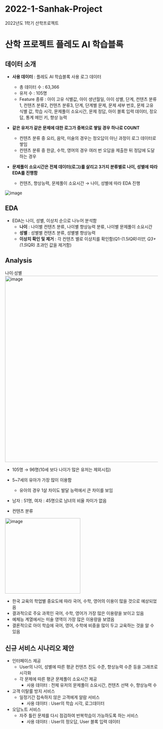 # 2022-1-Sanhak-Project
2022년도 1학기 산학프로젝트
# 산학 프로젝트 플레도 AI 학습블록


## 데이터 소개 
- **사용 데이터** : 플레도 AI 학습블록 사용 로그 데이터
  - 총 데이터 수 : 63,366
  - 유저 수 : 105명
  - Feature 종류 : 아이 고유 식별값, 아이 생년월일, 아이 성별, 단계, 컨텐츠 분류1, 컨텐츠 분류2, 컨텐츠 분류3, 단계, 단계별 문제, 문제 세부 번호, 문제 고유 식별 값, 학습 시각, 문제풀이 소요시간, 문제 정답, 아이 블록 입력 데이터, 정오답, 통계 메인 키, 향상 능력
 
- **같은 유저가 같은 문제에 대한 로그가 중복으로 쌓일 경우 하나로 COUNT**
  - 컨텐츠 분류 중 요리, 음악, 미술의 경우는 정오답이 아닌 과정이 로그 데이터로 쌓임
  - 컨텐츠 분류 중 한글, 수학, 영어의 경우 여러 번 오답을 제출한 뒤 정답에 도달하는 경우
 
- **문제풀이 소요시간은 전체 데이터(로그)를 살리고 3가지 분류별로 나이, 성별에 따라 EDA를 진행함**
  - 컨텐츠, 향상능력, 문제풀이 소요시간 → 나이, 성별에 따라 EDA 진행
    
![image](https://github.com/shinho123/2022-1-Sanhak-Project/assets/105840783/5bee1196-8826-401c-be0c-393c394eef55)

## EDA
- EDA는 나이, 성별, 이상치 순으로 나누어 분석함
  - **나이** : 나이별 컨텐츠 분류, 나이별 향상능력 분류, 나이별 문제풀이 소요시간
  - **성별** : 성별별 컨텐츠 분류, 성별별 향상능력
  - **이상치 확인 및 제거** : 각 컨텐츠 별로 이상치를 확인함(Q1-(1.5*IQR)미만, Q3+(1.5*IQR) 초과인 값을 제거함)
 
## Analysis
나이·성별
<img width="612" alt="image" src="https://github.com/shinho123/2022-1-Sanhak-Project/assets/105840783/56295fc1-4a26-4831-a9b2-3791a6084c04">

- 105명 → 96명(10세 보다 나이가 많은 유저는 제외시킴)
- 5~7세의 유아가 가장 많이 이용함
  - 유아의 경우 1살 차이도 발달 능력에서 큰 차이를 보임
- 남자 : 51명, 여자 : 45명으로 남녀의 비율 차이가 없음

- 컨텐츠 분류
<img width="248" alt="image" src="https://github.com/shinho123/2022-1-Sanhak-Project/assets/105840783/fee9a7fe-a701-445e-a1c8-7b38b10a8d87">

- 한국 교육의 학업별 중요도에 따라 국어, 수학, 영어의 이용이 많을 것으로 예상되었음
- 결과적으로 주요 과목인 국어, 수학, 영어가 가장 많은 이용량을 보이고 있음
- 예체능 계열에서는 미술 영역이 가장 많은 이용량을 보였음
- 결론적으로 아이 학습에 국어, 영어, 수학에 비중을 많이 두고 교육하는 것을 알 수 있음


  
  



   
## 신규 서비스 시나리오 제안
- 인터페이스 제공
  - User의 나이, 성별에 따른 평균 컨텐츠 진도 수준, 향상능력 수준 등을 그래프로 시각화
  - 각 문제에 따른 평균 문제풀이 소요시간 제공
    - 사용 데이터 : 전체 유저의 문제풀이 소요시간, 컨텐츠 선택 수, 향상능력 수
- 고객 이탈률 방지 서비스
  - 일정기간 접속하지 않은 고객에게 알람 서비스
    - 사용 데이터 : User의 학습 시각, 로그데이터
- 오답노트 서비스
  - 자주 틀린 문제를 다시 점검하여 반복학습이 가능하도록 하는 서비스
    - 사용 데이터 : User의 정오답, User 블록 입력 데이터
